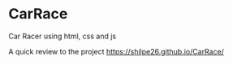# CarRace
Car Racer using html, css and js 

A quick review to the project https://shilpe26.github.io/CarRace/
